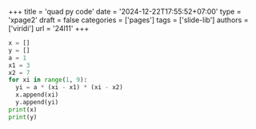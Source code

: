 +++
title = 'quad py code'
date = '2024-12-22T17:55:52+07:00'
type = 'xpage2'
draft = false
categories = ['pages']
tags = ['slide-lib']
authors = ['viridi']
url = '24l11'
+++

<!--more-->
```py
x = []
y = []
a = 1
x1 = 3
x2 = 7
for xi in range(1, 9):
  yi = a * (xi - x1) * (xi - x2)
  x.append(xi)
  y.append(yi)
print(x)
print(y)
```
